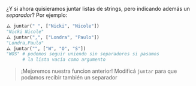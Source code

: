 ¿Y si ahora quisieramos juntar listas de strings, pero indicando además un _separador_? Por ejemplo: 

```python
ム juntar(" ", ["Nicki", "Nicole"])
"Nicki Nicole"
ム juntar(",", ["Londra", "Paulo"])
"Londra,Paulo"
ム juntar("", ["W", "O", "S"])
"WOS" # podemos seguir uniendo sin separadores si pasamos 
      # la lista vacía como argumento
```

> ¡Mejoremos nuestra funcion anterior! Modificá `juntar` para que podamos recibir también un separador

